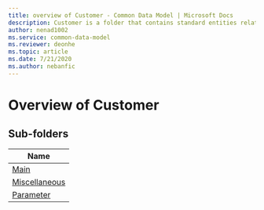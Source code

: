```yaml
---
title: overview of Customer - Common Data Model | Microsoft Docs
description: Customer is a folder that contains standard entities related to the Common Data Model.
author: nenad1002
ms.service: common-data-model
ms.reviewer: deonhe
ms.topic: article
ms.date: 7/21/2020
ms.author: nebanfic
---
```


# Overview of Customer


## Sub-folders

|Name|
|---|
|[Main](Main/overview.md)|
|[Miscellaneous](Miscellaneous/overview.md)|
|[Parameter](Parameter/overview.md)|



